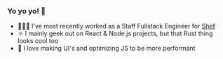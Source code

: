 ### Yo yo yo! 🐲 

- 👨🏻‍🍳 I've most recently worked as a Staff Fullstack Engineer for [Shef](https://shef.com/)
- ⚛️ I mainly geek out on React & Node.js projects, but that Rust thing looks cool too
- 🦔 I love making UI's and optimizing JS to be more performant
<!--
- ✍🏻 I blog occassionally about all these things and more at https://sloansparger.com
-->
